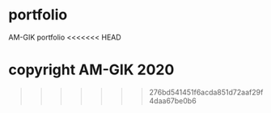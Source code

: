 # portfolio

AM-GIK portfolio
<<<<<<< HEAD

copyright AM-GIK 2020
=======
>>>>>>> 276bd541451f6acda851d72aaf29f4daa67be0b6
